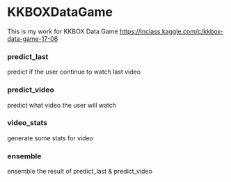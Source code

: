 # KKBOXDataGame
This is my work for KKBOX Data Game
<https://inclass.kaggle.com/c/kkbox-data-game-17-06>

### predict_last
predict if the user continue to watch last video

### predict_video
predict what video the user will watch

### video_stats
generate some stats for video

### ensemble
ensemble the result of predict_last & predict_video

